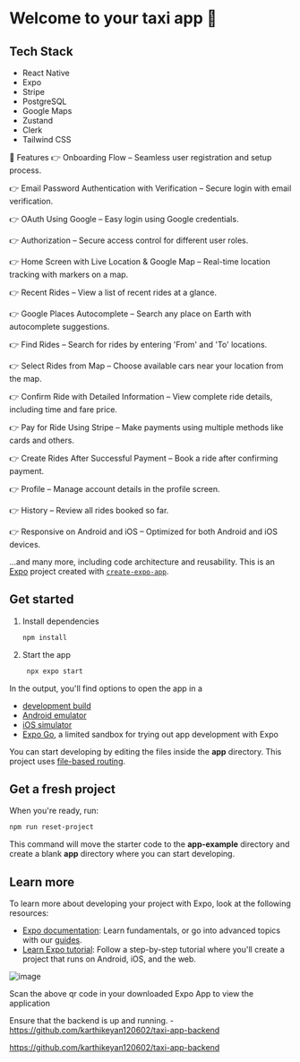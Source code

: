 # Welcome to your taxi app 👋


## Tech Stack  

- React Native  
- Expo  
- Stripe  
- PostgreSQL  
- Google Maps  
- Zustand  
- Clerk  
- Tailwind CSS  

🔋 Features
👉 Onboarding Flow – Seamless user registration and setup process.

👉 Email Password Authentication with Verification – Secure login with email verification.

👉 OAuth Using Google – Easy login using Google credentials.

👉 Authorization – Secure access control for different user roles.

👉 Home Screen with Live Location & Google Map – Real-time location tracking with markers on a map.

👉 Recent Rides – View a list of recent rides at a glance.

👉 Google Places Autocomplete – Search any place on Earth with autocomplete suggestions.

👉 Find Rides – Search for rides by entering 'From' and 'To' locations.

👉 Select Rides from Map – Choose available cars near your location from the map.

👉 Confirm Ride with Detailed Information – View complete ride details, including time and fare price.

👉 Pay for Ride Using Stripe – Make payments using multiple methods like cards and others.

👉 Create Rides After Successful Payment – Book a ride after confirming payment.

👉 Profile – Manage account details in the profile screen.

👉 History – Review all rides booked so far.

👉 Responsive on Android and iOS – Optimized for both Android and iOS devices.

…and many more, including code architecture and reusability.
This is an [Expo](https://expo.dev) project created with [`create-expo-app`](https://www.npmjs.com/package/create-expo-app).

## Get started

1. Install dependencies

   ```bash
   npm install
   ```

2. Start the app

   ```bash
    npx expo start
   ```

In the output, you'll find options to open the app in a

- [development build](https://docs.expo.dev/develop/development-builds/introduction/)
- [Android emulator](https://docs.expo.dev/workflow/android-studio-emulator/)
- [iOS simulator](https://docs.expo.dev/workflow/ios-simulator/)
- [Expo Go](https://expo.dev/go), a limited sandbox for trying out app development with Expo

You can start developing by editing the files inside the **app** directory. This project uses [file-based routing](https://docs.expo.dev/router/introduction).

## Get a fresh project

When you're ready, run:

```bash
npm run reset-project
```

This command will move the starter code to the **app-example** directory and create a blank **app** directory where you can start developing.

## Learn more

To learn more about developing your project with Expo, look at the following resources:

- [Expo documentation](https://docs.expo.dev/): Learn fundamentals, or go into advanced topics with our [guides](https://docs.expo.dev/guides).
- [Learn Expo tutorial](https://docs.expo.dev/tutorial/introduction/): Follow a step-by-step tutorial where you'll create a project that runs on Android, iOS, and the web.

![image](https://github.com/user-attachments/assets/ff8086e4-6fc8-4ed4-a64f-fc12b8df4909)

Scan the above qr code in your downloaded Expo App to view the application

Ensure that the backend is up and running.
  -https://github.com/karthikeyan120602/taxi-app-backend








https://github.com/karthikeyan120602/taxi-app-backend
